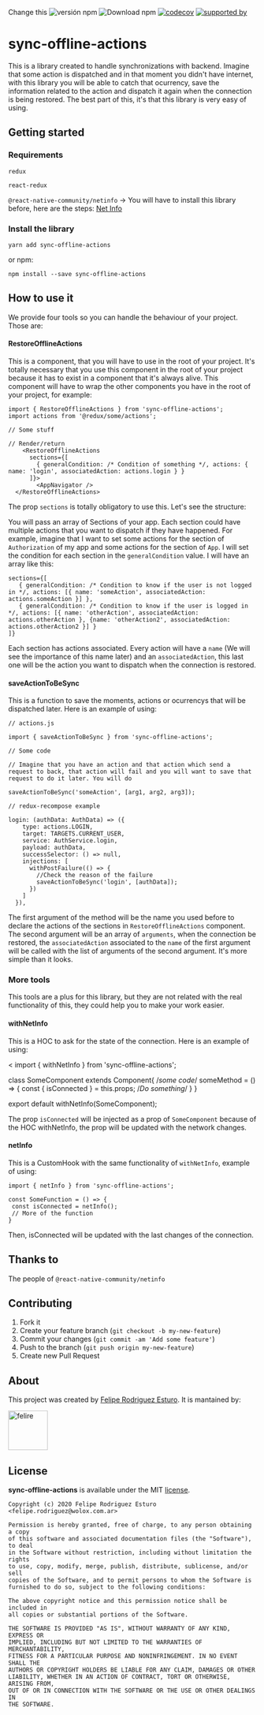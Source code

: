 Change this
![versión npm](https://img.shields.io/npm/v/redux-recompose.svg?color=68d5f7)
![Download npm](https://img.shields.io/npm/dw/redux-recompose.svg?color=7551bb)
[![codecov](https://codecov.io/gh/Wolox/redux-recompose/branch/master/graph/badge.svg)](https://codecov.io/gh/Wolox/redux-recompose)
[![supported by](https://img.shields.io/badge/supported%20by-Wolox.💗-blue.svg)](https://www.wolox.com.ar/)

# sync-offline-actions

This is a library created to handle synchronizations with backend. Imagine that some action is dispatched and in that moment you didn't have internet, with this library you will be able to catch that ocurrency, save the information related to the action and dispatch it again when the connection is being restored.
The best part of this, it's that this library is very easy of using.

## Getting started

### Requirements

`redux`

`react-redux`

`@react-native-community/netinfo` -> You will have to install this library before, here are the steps: [Net Info](https://github.com/react-native-community/react-native-netinfo)

### Install the library

```
yarn add sync-offline-actions
```

or npm:

```
npm install --save sync-offline-actions
```

## How to use it

We provide four tools so you can handle the behaviour of your project. Those are:

#### RestoreOfflineActions

This is a component, that you will have to use in the root of your project. It's totally necessary that you use this component in the root of your project because it has to exist in a component that it's always alive.
This component will have to wrap the other components you have in the root of your project, for example:

```
import { RestoreOfflineActions } from 'sync-offline-actions';
import actions from '@redux/some/actions';

// Some stuff

// Render/return
    <RestoreOfflineActions
      sections={[
        { generalCondition: /* Condition of something */, actions: { name: 'login', associatedAction: actions.login } }
      ]}>
        <AppNavigator />
  </RestoreOfflineActions>
```

The prop `sections` is totally obligatory to use this. Let's see the structure:

You will pass an array of Sections of your app. Each section could have multiple actions that you want to dispatch if they have happened.
For example, imagine that I want to set some actions for the section of `Authorization` of my app and some actions for the section of `App`.
I will set the condition for each section in the `generalCondition` value. I will have an array like this:

```
sections={[
   { generalCondition: /* Condition to know if the user is not logged in */, actions: [{ name: 'someAction', associatedAction: actions.someAction }] },
   { generalCondition: /* Condition to know if the user is logged in */, actions: [{ name: 'otherAction', associatedAction: actions.otherAction }, {name: 'otherAction2', associatedAction: actions.otherAction2 }] }
]}

```

Each section has actions associated. Every action will have a `name` (We will see the importance of this name later) and an `associatedAction`, this last one will be the action you want to dispatch when the connection is restored.

#### saveActionToBeSync

This is a function to save the moments, actions or ocurrencys that will be dispatched later. Here is an example of using:

```
// actions.js

import { saveActionToBeSync } from 'sync-offline-actions';

// Some code

// Imagine that you have an action and that action which send a request to back, that action will fail and you will want to save that request to do it later. You will do

saveActionToBeSync('someAction', [arg1, arg2, arg3]);

// redux-recompose example

login: (authData: AuthData) => ({
    type: actions.LOGIN,
    target: TARGETS.CURRENT_USER,
    service: AuthService.login,
    payload: authData,
    successSelector: () => null,
    injections: [
      withPostFailure(() => {
        //Check the reason of the failure
        saveActionToBeSync('login', [authData]);
      })
    ]
  }),

```

The first argument of the method will be the name you used before to declare the actions of the sections in `RestoreOfflineActions` component.
The second argument will be an array of `arguments`, when the connection be restored, the `associatedAction` associated to the `name` of the first argument will be called with the list of arguments of the second argument. It's more simple than it looks.

### More tools

This tools are a plus for this library, but they are not related with the real functionality of this, they could help you to make your work easier.

#### withNetInfo

This is a HOC to ask for the state of the connection. Here is an example of using:

<
import { withNetInfo } from 'sync-offline-actions';

class SomeComponent extends Component{
/_some code_/
someMethod = () => {
const { isConnected } = this.props;
/_Do something_/
}
}

export default withNetInfo(SomeComponent);

>

The prop `isConnected` will be injected as a prop of `SomeComponent` because of the HOC withNetInfo, the prop will be updated with the network changes.

#### netInfo

This is a CustomHook with the same functionality of `withNetInfo`, example of using:

```
import { netInfo } from 'sync-offline-actions';

const SomeFunction = () => {
 const isConnected = netInfo();
 // More of the function
}
```

Then, isConnected will be updated with the last changes of the connection.

## Thanks to

The people of `@react-native-community/netinfo`

## Contributing

1. Fork it
2. Create your feature branch (`git checkout -b my-new-feature`)
3. Commit your changes (`git commit -am 'Add some feature'`)
4. Push to the branch (`git push origin my-new-feature`)
5. Create new Pull Request

## About

This project was created by [Felipe Rodriguez Esturo](https://github.com/felire). It is mantained by:

<a href="https://github.com/felire"><img src="https://avatars3.githubusercontent.com/u/11776795?s=460&v=4" title="felire" width="80" height="80"></a>

## License

**sync-offline-actions** is available under the MIT [license](LICENSE).

    Copyright (c) 2020 Felipe Rodriguez Esturo <felipe.rodriguez@wolox.com.ar>

    Permission is hereby granted, free of charge, to any person obtaining a copy
    of this software and associated documentation files (the "Software"), to deal
    in the Software without restriction, including without limitation the rights
    to use, copy, modify, merge, publish, distribute, sublicense, and/or sell
    copies of the Software, and to permit persons to whom the Software is
    furnished to do so, subject to the following conditions:

    The above copyright notice and this permission notice shall be included in
    all copies or substantial portions of the Software.

    THE SOFTWARE IS PROVIDED "AS IS", WITHOUT WARRANTY OF ANY KIND, EXPRESS OR
    IMPLIED, INCLUDING BUT NOT LIMITED TO THE WARRANTIES OF MERCHANTABILITY,
    FITNESS FOR A PARTICULAR PURPOSE AND NONINFRINGEMENT. IN NO EVENT SHALL THE
    AUTHORS OR COPYRIGHT HOLDERS BE LIABLE FOR ANY CLAIM, DAMAGES OR OTHER
    LIABILITY, WHETHER IN AN ACTION OF CONTRACT, TORT OR OTHERWISE, ARISING FROM,
    OUT OF OR IN CONNECTION WITH THE SOFTWARE OR THE USE OR OTHER DEALINGS IN
    THE SOFTWARE.
